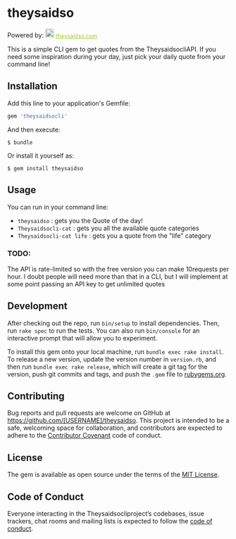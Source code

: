 # theysaidso

Powered by:
<span style="z-index:50;font-size:0.9em;"><img src="https://theysaidso.com/branding/theysaidso.png" height="20" width="20" alt="theysaidso.com"/><a href="https://theysaidso.com" title="Powered by quotes from theysaidso.com" style="color: #9fcc25; margin-left: 4px; vertical-align: middle;">theysaidso.com</a></span>


This is a simple CLI gem to get quotes from the TheysaidsocliAPI.
If you need some inspiration during your day, just pick your daily quote from your command line!

## Installation

Add this line to your application's Gemfile:

```ruby
gem 'theysaidsocli'
```

And then execute:

    $ bundle

Or install it yourself as:

    $ gem install theysaidso

## Usage

You can run in your command line:

- `theysaidso` : gets you the Quote of the day!
- `Theysaidsocli-cat` : gets you all the available quote categories
- `Theysaidsocli-cat life` : gets you a quote from the "life" category


### TODO:

The API is rate-limited so with the free version you can make 10requests per hour.
I doubt people will need more than that in a CLI, but I will implement at some point passing an API key to get unlimited quotes

## Development

After checking out the repo, run `bin/setup` to install dependencies. Then, run `rake spec` to run the tests. You can also run `bin/console` for an interactive prompt that will allow you to experiment.

To install this gem onto your local machine, run `bundle exec rake install`. To release a new version, update the version number in `version.rb`, and then run `bundle exec rake release`, which will create a git tag for the version, push git commits and tags, and push the `.gem` file to [rubygems.org](https://rubygems.org).

## Contributing

Bug reports and pull requests are welcome on GitHub at https://github.com/[USERNAME]/theysaidso. This project is intended to be a safe, welcoming space for collaboration, and contributors are expected to adhere to the [Contributor Covenant](http://contributor-covenant.org) code of conduct.

## License

The gem is available as open source under the terms of the [MIT License](https://opensource.org/licenses/MIT).

## Code of Conduct

Everyone interacting in the Theysaidsocliproject’s codebases, issue trackers, chat rooms and mailing lists is expected to follow the [code of conduct](https://github.com/[USERNAME]/theysaidso/blob/master/CODE_OF_CONDUCT.md).


